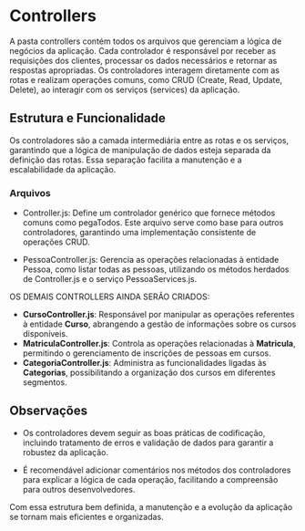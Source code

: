 # Controllers

A pasta controllers contém todos os arquivos que gerenciam a lógica de negócios da aplicação. Cada controlador é responsável por receber as requisições dos clientes, processar os dados necessários e retornar as respostas apropriadas. Os controladores interagem diretamente com as rotas e realizam operações comuns, como CRUD (Create, Read, Update, Delete), ao interagir com os serviços (services) da aplicação.

## Estrutura e Funcionalidade

Os controladores são a camada intermediária entre as rotas e os serviços, garantindo que a lógica de manipulação de dados esteja separada da definição das rotas. Essa separação facilita a manutenção e a escalabilidade da aplicação.

### Arquivos

- Controller.js: Define um controlador genérico que fornece métodos comuns como pegaTodos. Este arquivo serve como base para outros controladores, garantindo uma implementação consistente de operações CRUD.

- PessoaController.js: Gerencia as operações relacionadas à entidade Pessoa, como listar todas as pessoas, utilizando os métodos herdados de Controller.js e o serviço PessoaServices.js.

OS DEMAIS CONTROLLERS AINDA SERÃO CRIADOS: 

- **CursoController.js**: Responsável por manipular as operações referentes à entidade **Curso**, abrangendo a gestão de informações sobre os cursos disponíveis.
- **MatriculaController.js**: Controla as operações relacionadas à **Matricula**, permitindo o gerenciamento de inscrições de pessoas em cursos.
- **CategoriaController.js**: Administra as funcionalidades ligadas às **Categorias**, possibilitando a organização dos cursos em diferentes segmentos.

## Observações

- Os controladores devem seguir as boas práticas de codificação, incluindo tratamento de erros e validação de dados para garantir a robustez da aplicação.

- É recomendável adicionar comentários nos métodos dos controladores para explicar a lógica de cada operação, facilitando a compreensão para outros desenvolvedores.

Com essa estrutura bem definida, a manutenção e a evolução da aplicação se tornam mais eficientes e organizadas.
